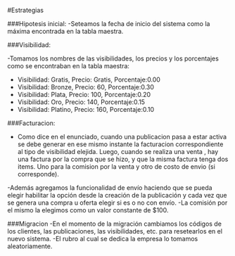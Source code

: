 #Estrategias

###Hipotesis inicial:
-Seteamos la fecha de inicio del sistema como la máxima encontrada en la tabla maestra.

###Visibilidad:

-Tomamos los nombres de las visibilidades, los precios y los porcentajes como se encontraban en la tabla maestra:

- Visibilidad: Gratis,  Precio: Gratis, Porcentaje:0.00
- Visibilidad: Bronze,  Precio: 60,     Porcentaje:0.30
- Visibilidad: Plata,   Precio: 100,    Porcentaje:0.20
- Visibilidad: Oro,     Precio: 140,    Porcentaje:0.15
- Visibilidad: Platino, Precio: 160,    Porcentaje:0.10


###Facturacion:

- Como dice en el enunciado, cuando una publicacion pasa a estar activa se debe generar en ese mismo instante la facturacion correspondiente al tipo de visibilidad elejida. Luego, cuando se realiza una venta , hay una factura por la compra que se hizo, y que la misma factura tenga dos items. Uno para la comision por la venta y otro de costo de envio (si corresponde).

-Además agregamos la funcionalidad de envío haciendo que se pueda elegir habilitar la opción desde la creación de la publicación y cada vez que se genera una compra u oferta elegir si es o no con envío.
-La comisión por el mismo la elegimos como un valor constante de $100.

###Migracion
-En el momento de la migración cambiamos los códigos de los clientes, las publicaciones, las visibilidades, etc. para resetearlos en el nuevo sistema.
-El rubro al cual se dedica la empresa lo tomamos aleatoriamente.
